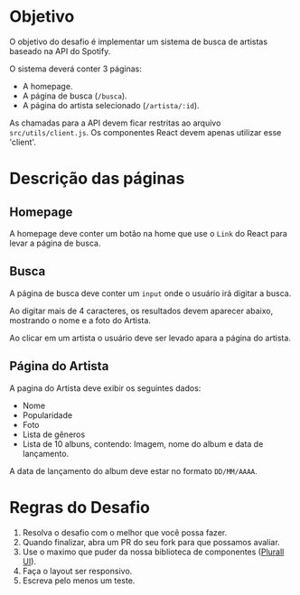 # Objetivo

O objetivo do desafio é implementar um sistema de busca de artistas baseado na API do Spotify.

O sistema deverá conter 3 páginas:

* A homepage.
* A página de busca (`/busca`).
* A página do artista selecionado (`/artista/:id`).

As chamadas para a API devem ficar restritas ao arquivo `src/utils/client.js`. Os componentes React devem apenas utilizar esse 'client'.

# Descrição das páginas

## Homepage

A homepage deve conter um botão na home que use o `Link` do React para levar a página de busca.

## Busca

A página de busca deve conter um `input` onde o usuário irá digitar a busca.

Ao digitar mais de 4 caracteres, os resultados devem aparecer abaixo, mostrando o nome e a foto do Artista.

Ao clicar em um artista o usuário deve ser levado apara a página do artista.

## Página do Artista

A pagina do Artista deve exibir os seguintes dados:

* Nome
* Popularidade
* Foto
* Lista de gêneros
* Lista de 10 albuns, contendo: Imagem, nome do album e data de lançamento.

A data de lançamento do album deve estar no formato `DD/MM/AAAA`.

# Regras do Desafio

1. Resolva o desafio com o melhor que você possa fazer.
2. Quando finalizar, abra um PR do seu fork para que possamos avaliar.
3. Use o maximo que puder da nossa biblioteca de componentes ([Plurall UI](https://elo.ui.e.plurall.net/)).
4. Faça o layout ser responsivo.
5. Escreva pelo menos um teste.
